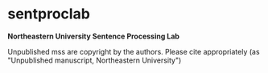 # sentproclab
**Northeastern University Sentence Processing Lab**

Unpublished mss are copyright by the authors. Please cite appropriately (as "Unpublished manuscript, Northeastern University")
